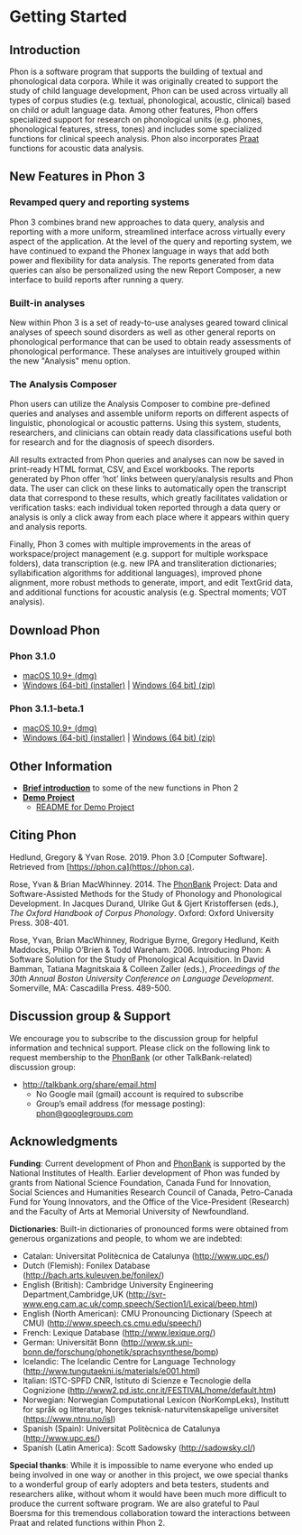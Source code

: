 # Getting Started

## Introduction

Phon is a software program that supports the building of textual and phonological data corpora. While it was originally created to support the study of child language development, Phon can be used across virtually all types of corpus studies (e.g. textual, phonological, acoustic, clinical) based on child or adult language data. Among other features, Phon offers specialized support for research on phonological units (e.g. phones, phonological features, stress, tones) and includes some specialized functions for clinical speech analysis. Phon also incorporates [Praat](http://www.fon.hum.uva.nl/praat/) functions for acoustic data analysis.

## New Features in Phon 3

### Revamped query and reporting systems
Phon 3 combines brand new approaches to data query, analysis and reporting with a more uniform, streamlined interface across virtually every aspect of the application. At the level of the query and reporting system, we have continued to expand the Phonex language in ways that add both power and flexibility for data analysis. The reports generated from data queries can also be personalized using the new Report Composer, a new interface to build reports after running a query. 

### Built-in analyses
New within Phon 3 is a set of ready-to-use analyses geared toward clinical analyses of speech sound disorders as well as other general reports on phonological performance that can be used to obtain ready assessments of phonological performance. These analyses are intuitively grouped within the new "Analysis" menu option. 

### The Analysis Composer
Phon users can utilize the Analysis Composer to combine pre-defined queries and analyses and assemble uniform reports on different aspects of linguistic, phonological or acoustic patterns. Using this system, students, researchers, and clinicians can obtain ready data classifications useful both for research and for the diagnosis of speech disorders.

All results extracted from Phon queries and analyses can now be saved in print-ready HTML format, CSV, and Excel workbooks. The reports generated by Phon offer ‘hot’ links between query/analysis results and Phon data. The user can click on these links to automatically open the transcript data that correspond to these results, which greatly facilitates validation or verification tasks: each individual token reported through a data query or analysis is only a click away from each place where it appears within query and analysis reports.

Finally, Phon 3 comes with multiple improvements in the areas of workspace/project management (e.g. support for multiple workspace folders), data transcription (e.g. new IPA and transliteration dictionaries; syllabification algorithms for additional languages), improved phone alignment, more robust methods to generate, import, and edit TextGrid data, and additional functions for acoustic analysis (e.g. Spectral moments; VOT analysis).

## Download Phon

### Phon 3.1.0

 * [macOS 10.9+ (dmg)](https://github.com/phon-ca/phon/releases/download/3.1.0/Phon_macos_3_1_0.dmg)
 * [Windows (64-bit) (installer)](https://github.com/phon-ca/phon/releases/download/3.1.0/Phon_windows-x64_3_1_0.exe) | [Windows (64 bit) (zip)](https://github.com/phon-ca/phon/releases/download/3.1.0/Phon_windows-x64_3_1_0.zip) 

### Phon 3.1.1-beta.1

 * [macOS 10.9+ (dmg)](https://github.com/phon-ca/phon/releases/download/3.1.1-beta.1/Phon_macos_3_1_1-beta_1.dmg)
 * [Windows (64-bit) (installer)](https://github.com/phon-ca/phon/releases/download/3.1.1-beta.1/Phon_windows-x64_3_1_1-beta_1.exe) | [Windows (64 bit) (zip)](https://github.com/phon-ca/phon/releases/download/3.1.1-beta.1/Phon_windows-x64_3_1_1-beta_1.zip) 

## Other Information 

 * __[Brief introduction](https://www.youtube.com/watch?v=-WqNmthlfW0)__ to some of the new functions in Phon 2
 * __[Demo Project](https://github.com/phon-ca/PhonDemoProject/archive/1.zip)__
    - [README for Demo Project](https://github.com/phon-ca/PhonDemoProject)

## Citing Phon

Hedlund, Gregory & Yvan Rose. 2019. Phon 3.0 \[Computer Software\]. Retrieved from ​[https://phon.ca](https://phon.ca).

Rose, Yvan & Brian MacWhinney. 2014. The [PhonBank](http://phonbank.talkbank.org) Project: Data and Software-Assisted Methods for the Study of Phonology and Phonological Development. In Jacques Durand, Ulrike Gut & Gjert Kristoffersen (eds.), 
*The Oxford Handbook of Corpus Phonology*. Oxford: Oxford University Press. 308-401.

Rose, Yvan, Brian MacWhinney, Rodrigue Byrne, Gregory Hedlund, Keith Maddocks, Philip O’Brien & Todd Wareham. 2006. Introducing Phon: A Software Solution for the Study of Phonological Acquisition. In David Bamman, Tatiana Magnitskaia & Colleen Zaller (eds.), 
*Proceedings of the 30th Annual Boston University Conference on Language Development*. Somerville, MA: Cascadilla Press. 489-500.

## Discussion group & Support

We encourage you to subscribe to the discussion group for helpful information and technical support. Please click on the following link to request membership to the [PhonBank](http://phonbank.talkbank.org) (or other TalkBank-related) discussion group: 

 * http://talkbank.org/share/email.html
    * No Google mail (gmail) account is required to subscribe
    * Group’s email address (for message posting): phon@googlegroups.com

## Acknowledgments

__Funding__: Current development of Phon and [PhonBank](http://phonbank.talkbank.org) is supported by the National Institutes of Health. Earlier development of Phon was funded by grants from National Science Foundation, Canada Fund for Innovation, Social Sciences and Humanities Research Council of Canada, Petro-Canada Fund for Young Innovators, and the Office of the Vice-President (Research) and the Faculty of Arts at Memorial University of Newfoundland.

__Dictionaries__: Built-in dictionaries of pronounced forms were obtained from generous organizations and people, to whom we are indebted:

 * Catalan: Universitat Politècnica de Catalunya (http://www.upc.es/)
 * Dutch (Flemish): Fonilex Database (http://bach.arts.kuleuven.be/fonilex/)
 * English (British): Cambridge University Engineering Department,Cambridge,UK (http://svr-www.eng.cam.ac.uk/comp.speech/Section1/Lexical/beep.html)
 * English (North American): CMU Pronouncing Dictionary (Speech at CMU) (http://www.speech.cs.cmu.edu/speech/)
 * French: Lexique Database (http://www.lexique.org/)
 * German: Universität Bonn (http://www.sk.uni-bonn.de/forschung/phonetik/sprachsynthese/bomp)
 * Icelandic: The Icelandic Centre for Language Technology (http://www.tungutaekni.is/materials/e001.html)
 * Italian: ISTC-SPFD CNR, Istituto di Scienze e Tecnologie della Cognizione (http://www2.pd.istc.cnr.it/FESTIVAL/home/default.htm)
 * Norwegian: Norwegian Computational Lexicon (NorKompLeks), Institutt for språk og litteratur, Norges teknisk-naturvitenskapelige universitet (https://www.ntnu.no/isl)
 * Spanish (Spain): Universitat Politècnica de Catalunya (http://www.upc.es/)
 * Spanish (Latin America): Scott Sadowsky (http://sadowsky.cl/)

__Special thanks__: While it is impossible to name everyone who ended up being involved in one way or another in this project, we owe special thanks to a wonderful group of early adopters and beta testers, students and researchers alike, without whom it would have been much more difficult to produce the current software program. We are also grateful to Paul Boersma for this tremendous collaboration toward the interactions between Praat and related functions within  Phon 2.
